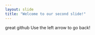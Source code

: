```yaml
---
layout: slide
title: "Welcome to our second slide!"
---
```

great github
Use the left arrow to go back!
